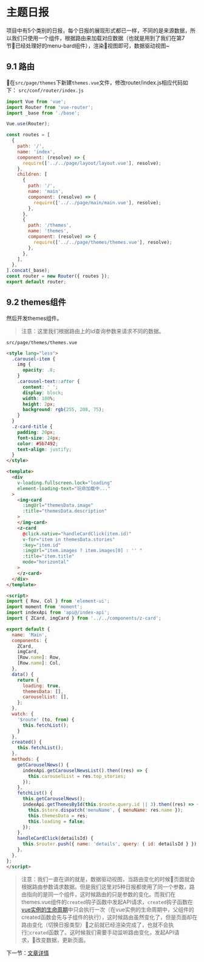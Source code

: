 # 主题日报
项目中有5个类别的日报，每个日报的展现形式都已一样，不同的是来源数据，所以我们只使用一个组件，根据路由来加载对应数据（也就是用到了我们在第7节已经处理好的menu-bard组件），渲染视图即可，数据驱动视图~
## 9.1 路由
在`src/page/themes`下新建`themes.vue`文件，修改router/index.js相应代码如下：
`src/conf/router/index.js`
```javascript
import Vue from 'vue';
import Router from 'vue-router';
import _base from './base';

Vue.use(Router);

const routes = [
  {
    path: '/',
    name: 'index',
    component: (resolve) => {
      require(['../../page/layout/layout.vue'], resolve);
    },
    children: [
      {
        path: '/',
        name: 'main',
        component: (resolve) => {
          require(['../../page/main/main.vue'], resolve);
        },
      },
      {
        path: '/themes',
        name: 'themes',
        component: (resolve) => {
          require(['../../page/themes/themes.vue'], resolve);
        },
      },
    ],
  },
].concat(_base);
const router = new Router({ routes });
export default router;
```
## 9.2 themes组件
然后开发themes组件。
>注意：这里我们根据路由上的id查询参数来请求不同的数据。

`src/page/themes/themes.vue`
```html
<style lang="less">
  .carousel-item {
    img {
      opacity: .8;
    }
    .carousel-text::after {
      content: ' ';
      display: block;
      width: 100%;
      height: 2px;
      background: rgb(255, 208, 75);
    }
  }
  .z-card-title {
    padding: 20px;
    font-size: 24px;
    color: #5b7492;
    text-align: justify;
  }
</style>

<template>
  <div
    v-loading.fullscreen.lock="loading"
    element-loading-text="玩命加载中..."
  >
    <img-card
      :imgUrl="themesData.image"
      :title="themesData.description"
    >
    </img-card>
    <z-card
      @click.native="handleCardClick(item.id)"
      v-for="item in themesData.stories"
      :key="item.id"
      :imgUrl="item.images ? item.images[0] : '' "
      :title="item.title"
      mode="horizontal"
    >
    </z-card>
  </div>
</template>

<script>
import { Row, Col } from 'element-ui';
import moment from 'moment';
import indexApi from 'api@/index-api';
import { ZCard, imgCard } from '../../components/z-card';

export default {
  name: 'Main',
  components: {
    ZCard,
    imgCard,
    [Row.name]: Row,
    [Row.name]: Col,
  },
  data() {
    return {
      loading: true,
      themesData: [],
      carouselList: [],
    };
  },
  watch: {
    '$route' (to, from) {
      this.fetchList();
    }
  },
  created() {
    this.fetchList();
  },
  methods: {
    getCarouselNews() {
      indexApi.getCarouselNewsList().then((res) => {
        this.carouselList = res.top_stories;
      });
    },
    fetchList() {
      this.getCarouselNews();
      indexApi.getThemesById(this.$route.query.id || 3).then((res) => {
        this.$store.dispatch('menuName', { menuName: res.name });
        this.themesData = res;
        this.loading = false;
      });
    },
    handleCardClick(detailsId) {
      this.$router.push({ name: 'details', query: { id: detailsId } });
    },
  },
};
</script>
```
>注意：我们一直在讲的就是，数据驱动视图，当路由变化的时候页面就会根据路由参数请求数据。但是我们这里对5种日报都使用了同一个参数，路由指向的是同一个组件，这时候路由的只是参数的变化。而我们在themes.vue组件的`created`钩子函数中发起API请求，`created`钩子函数在[vue实例的生命周期](https://cn.vuejs.org/v2/guide/instance.html#%E7%94%9F%E5%91%BD%E5%91%A8%E6%9C%9F%E5%9B%BE%E7%A4%BA)中只会执行一次（在vue实例的生命周期中，父组件的created函数会先与子组件的执行），这时候路由虽然变化了，但是页面却在路由变化（切换日报类型）之前就已经渲染完成了，也就不会执行`created`函数了。这时候我们需要手动监听路由变化，发起API请求，改变数据，更新页面。

下一节：<a href="./文章详情.md">文章详情</a>